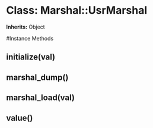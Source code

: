 # Class: Marshal::UsrMarshal
**Inherits:** Object
    




#Instance Methods
## initialize(val) [](#method-i-initialize)

## marshal_dump() [](#method-i-marshal_dump)

## marshal_load(val) [](#method-i-marshal_load)

## value() [](#method-i-value)

